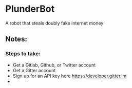 # PlunderBot
A robot that steals doubly fake internet money

## Notes:

### Steps to take:
- Get a Gitlab, Github, or Twitter account
- Get a Gitter account
- Sign up for an API key here https://developer.gitter.im
- 
